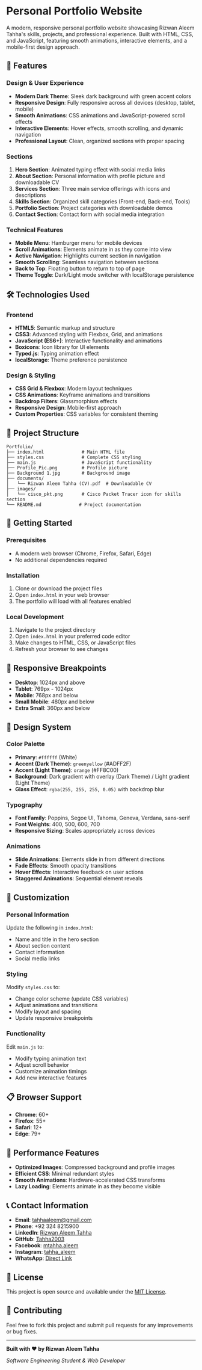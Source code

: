 # Personal Portfolio Website

A modern, responsive personal portfolio website showcasing Rizwan Aleem Tahha's skills, projects, and professional experience. Built with HTML, CSS, and JavaScript, featuring smooth animations, interactive elements, and a mobile-first design approach.

## 🌟 Features

### Design & User Experience
- **Modern Dark Theme**: Sleek dark background with green accent colors
- **Responsive Design**: Fully responsive across all devices (desktop, tablet, mobile)
- **Smooth Animations**: CSS animations and JavaScript-powered scroll effects
- **Interactive Elements**: Hover effects, smooth scrolling, and dynamic navigation
- **Professional Layout**: Clean, organized sections with proper spacing

### Sections
1. **Hero Section**: Animated typing effect with social media links
2. **About Section**: Personal information with profile picture and downloadable CV
3. **Services Section**: Three main service offerings with icons and descriptions
4. **Skills Section**: Organized skill categories (Front-end, Back-end, Tools)
5. **Portfolio Section**: Project categories with downloadable demos
6. **Contact Section**: Contact form with social media integration

### Technical Features
- **Mobile Menu**: Hamburger menu for mobile devices
- **Scroll Animations**: Elements animate in as they come into view
- **Active Navigation**: Highlights current section in navigation
- **Smooth Scrolling**: Seamless navigation between sections
- **Back to Top**: Floating button to return to top of page
- **Theme Toggle**: Dark/Light mode switcher with localStorage persistence

## 🛠️ Technologies Used

### Frontend
- **HTML5**: Semantic markup and structure
- **CSS3**: Advanced styling with Flexbox, Grid, and animations
- **JavaScript (ES6+)**: Interactive functionality and animations
- **Boxicons**: Icon library for UI elements
- **Typed.js**: Typing animation effect
- **localStorage**: Theme preference persistence

### Design & Styling
- **CSS Grid & Flexbox**: Modern layout techniques
- **CSS Animations**: Keyframe animations and transitions
- **Backdrop Filters**: Glassmorphism effects
- **Responsive Design**: Mobile-first approach
- **Custom Properties**: CSS variables for consistent theming

## 📁 Project Structure

```
Portfolio/
├── index.html              # Main HTML file
├── styles.css              # Complete CSS styling
├── main.js                 # JavaScript functionality
├── Profile_Pic.png         # Profile picture
├── Background 1.jpg        # Background image
├── documents/
│   └── Rizwan Aleem Tahha (CV).pdf  # Downloadable CV
├── images/
│   └── cisco_pkt.png       # Cisco Packet Tracer icon for skills section
└── README.md              # Project documentation
```

## 🚀 Getting Started

### Prerequisites
- A modern web browser (Chrome, Firefox, Safari, Edge)
- No additional dependencies required

### Installation
1. Clone or download the project files
2. Open `index.html` in your web browser
3. The portfolio will load with all features enabled

### Local Development
1. Navigate to the project directory
2. Open `index.html` in your preferred code editor
3. Make changes to HTML, CSS, or JavaScript files
4. Refresh your browser to see changes

## 📱 Responsive Breakpoints

- **Desktop**: 1024px and above
- **Tablet**: 769px - 1024px
- **Mobile**: 768px and below
- **Small Mobile**: 480px and below
- **Extra Small**: 360px and below

## 🎨 Design System

### Color Palette
- **Primary**: `#ffffff` (White)
- **Accent (Dark Theme)**: `greenyellow` (#ADFF2F)
- **Accent (Light Theme)**: `orange` (#FF8C00)
- **Background**: Dark gradient with overlay (Dark Theme) / Light gradient (Light Theme)
- **Glass Effect**: `rgba(255, 255, 255, 0.05)` with backdrop blur

### Typography
- **Font Family**: Poppins, Segoe UI, Tahoma, Geneva, Verdana, sans-serif
- **Font Weights**: 400, 500, 600, 700
- **Responsive Sizing**: Scales appropriately across devices

### Animations
- **Slide Animations**: Elements slide in from different directions
- **Fade Effects**: Smooth opacity transitions
- **Hover Effects**: Interactive feedback on user actions
- **Staggered Animations**: Sequential element reveals

## 🔧 Customization

### Personal Information
Update the following in `index.html`:
- Name and title in the hero section
- About section content
- Contact information
- Social media links

### Styling
Modify `styles.css` to:
- Change color scheme (update CSS variables)
- Adjust animations and transitions
- Modify layout and spacing
- Update responsive breakpoints

### Functionality
Edit `main.js` to:
- Modify typing animation text
- Adjust scroll behavior
- Customize animation timings
- Add new interactive features

## 📋 Browser Support

- **Chrome**: 60+
- **Firefox**: 55+
- **Safari**: 12+
- **Edge**: 79+

## 🎯 Performance Features

- **Optimized Images**: Compressed background and profile images
- **Efficient CSS**: Minimal redundant styles
- **Smooth Animations**: Hardware-accelerated CSS transforms
- **Lazy Loading**: Elements animate in as they become visible

## 📞 Contact Information

- **Email**: tahhaaleem@gmail.com
- **Phone**: +92 324 8215900
- **LinkedIn**: [Rizwan Aleem Tahha](https://www.linkedin.com/in/rizwan-aleem-tahha-20a70b254/)
- **GitHub**: [Tahha2003](https://github.com/Tahha2003)
- **Facebook**: [mtahha.aleem](https://www.facebook.com/mtahha.aleem)
- **Instagram**: [tahha_aleem](https://www.instagram.com/tahha_aleem/)
- **WhatsApp**: [Direct Link](https://wa.me/qr/UDTD4YZ3VEK3K1)

## 📄 License

This project is open source and available under the [MIT License](LICENSE).

## 🤝 Contributing

Feel free to fork this project and submit pull requests for any improvements or bug fixes.

---

**Built with ❤️ by Rizwan Aleem Tahha**

*Software Engineering Student & Web Developer* 